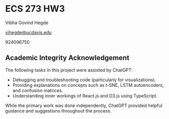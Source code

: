 # ECS 273 HW3
Vibha Govind Hegde

vihegde@ucdavis.edu

924096750

## Academic Integrity Acknowledgement
The following tasks in this project were assisted by ChatGPT:

- Debugging and troubleshooting code (particularly for visualizations).
- Providing explanations on concepts such as t-SNE, LSTM autoencoders, and confusion matrices.
- Understanding inner workings of React.js and D3.js using TypeScript.

While the primary work was done independently, ChatGPT provided helpful guidance and suggestions throughout the process.
